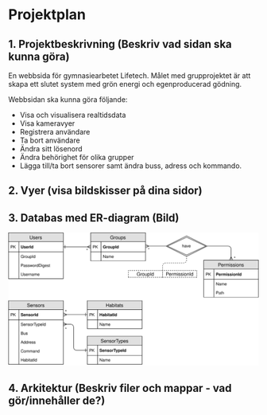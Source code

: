 # Projektplan

## 1. Projektbeskrivning (Beskriv vad sidan ska kunna göra)

En webbsida för gymnasiearbetet Lifetech. Målet med grupprojektet är att skapa ett slutet system med grön energi och egenproducerad gödning.

Webbsidan ska kunna göra följande:
* Visa och visualisera realtidsdata
* Visa kameravyer
* Registrera användare
* Ta bort användare
* Ändra sitt lösenord
* Ändra behörighet för olika grupper
* Lägga till/ta bort sensorer samt ändra buss, adress och kommando.

## 2. Vyer (visa bildskisser på dina sidor)
## 3. Databas med ER-diagram (Bild)

![ER Diagram](ER%20Diagram.svg)

## 4. Arkitektur (Beskriv filer och mappar - vad gör/innehåller de?)
